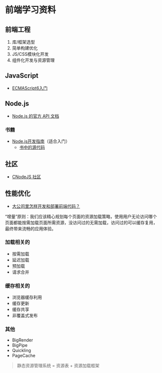 # 前端学习资料 #
## 前端工程 ##
1. 库/框架选型
2. 简单构建优化
3. JS/CSS模块化开发
4. 组件化开发与资源管理
## JavaScript ##
- [ECMAScript6入门](http://es6.ruanyifeng.com/ "ECMAScript6入门")

## Node.js ##
- [Node.js 的官方 API 文档](https://nodejs.org/api/)
### 书籍 ###
- [Node.js开发指南](https://download.csdn.net/download/hualala_32/10699512)（适合入门）
	- [书中的源代码](https://www.byvoid.com/zhs/project/node)


## 社区 ##
- [CNodeJS 社区](https://cnodejs.org/)

## 性能优化 ##
- [大公司里怎样开发和部署前端代码？](https://github.com/fouber/blog/issues/6)

“增量”原则：我们应该精心规划每个页面的资源加载策略，使用用户无论访问哪个页面都能按需加载页面所需资源，没访问过的无需加载，访问过的可以缓存复用，最终带来流畅的应用体验。

### 加载相关的 ###
- 按需加载
- 延迟加载
- 预加载
- 请求合并

### 缓存相关的 ###
- 浏览器缓存利用
- 缓存更新
- 缓存共享
- 非覆盖式发布

### 其他 ###
- BigRender
- BigPipe
- Quickling
- PageCache

> 静态资源管理系统 = 资源表 + 资源加载框架